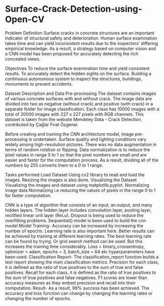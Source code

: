 # Surface-Crack-Detection-using-Open-CV
Problem Definition
Surface cracks in concrete structures are an important indicator of structural safety and deterioration. Human surface examination takes time and can yield inconsistent results due to the inspectors' differing empirical knowledge. As a result, a strategy based on computer vision and a CNN model has been proposed for accurately detecting the rich concealed views.

Objectives
To reduce the surface examination time and yield consistent results.
To accurately detect the hidden sights on the surface.
Building a continuous autonomous system to inspect the structures, buildings, monuments to prevent accidents.

Dataset Description and Data Pre-processing
The dataset contains images of various concrete surfaces with and without crack. The image data are divided into two as negative (without crack) and positive (with crack) in a separate folder for image classification. Each class has 10000 images with a total of 20000 images with 227 x 227 pixels with RGB channels. This dataset is taken from the website Mendeley Data - Crack Detection, contributed by Çağlar Fırat Özgenel.

Before creating and training the CNN architecture model, image pre-processing is undertaken. Surface quality and lighting conditions vary widely among high-resolution pictures. There was no data augmentation in terms of random rotation or flipping. Data normalization is to reduce the pixel values in range 0 to 1 so that the pixel numbers are small and are easier and faster for the computation process. As a result, dividing all of the numbers by 255 converts them to a 0 to 1 range.

Tasks performed 
Load Dataset
Using cv2 library to read and load the images. Resizing the images is also done.
Visualizing the Dataset
Visualizing the images and dataset using matplotlib.pyplot.
Normalizing image data
Normalizing i.e reducing the values of pixels in the range 0 to 1 for faster computation.

CNN is a type of algorithm that consists of an input, an output, and many hidden layers. The hidden layer includes convolution layer, pooling layer, rectified linear unit layer (ReLu). Dropout is being used to reduce the overfitting problems. Sequential() model is been used to build the cnn model
Model Training-
Accuracy can be increased by increasing the number of epochs. Learning rate is also important here. Better results can be achieved by training at different learning rates. The best learning rate can be found by trying. Or grid search method can be used. But this increases the training time considerably. Loss = binary_crossentropy, optimizer = adam, epochs = 3, batch_size = 64 etc hyperparameters have been used.
Classification Report-
The classification_report function builds a text report showing the main classification metrics. Precision for each class, it is defined as the ratio of true positives to the sum of true and false positives. Recall for each class, it is defined as the ratio of true positives to the sum of true positives and false negatives. F1 scores are lower than accuracy measures as they embed precision and recall into their computation.
Result-
As a result, 99% success has been achieved. The accuracy and loss function can change by changing the learning rates or changing the number of epochs.





